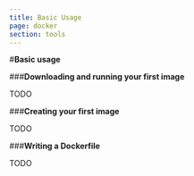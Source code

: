 ```yaml
---
title: Basic Usage
page: docker
section: tools
---
```


#**Basic usage**

###**Downloading and running your first image**

TODO

###**Creating your first image**

TODO

###**Writing a Dockerfile**

TODO
